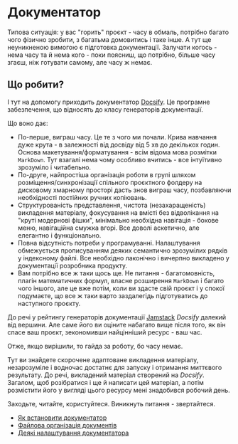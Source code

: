 # Документатор

Типова ситуація: у вас "горить" проєкт - часу в обмаль, потрібно багато чого фізично зробити, з багатьма домовитись і таке інше. А тут ще неуникненою вимогою є підготовка документації. Залучати когось - нема часу та й нема кого - поки поясниш, що потрібно, більше часу згаєш, ніж готувати самому, але часу ж немає.

## Що робити?

І тут на допомогу приходить документатор  [Docsify](https://docsify.js.org/). Це програмне забезпечення, що відносять до класу генераторів документації.

Що воно дає:

- По-перше, виграш часу. Це те з чого ми почали. Крива навчання дуже крута - в залежності від досвіду від 5 хв до декількох годин. Основа макетування/форматування - всім відома мова розмітки `MarkDown`. Тут взагалі нема чому особливо вчитись - все інтуїтивно зрозуміло і читабельно.
- По-друге, найпростіша організація роботи в групі шляхом розміщення/синхронізації спільного проєктного фолдеру на дисковому хмарному просторі дасть знов виграш часу, позбавляючи необхідності постійних ручних копіювань.
- Структурованість представлення, чистота (незахаращеність) викладення матеріалу, фокусування на вмісті без відволікання на "круті модернові фішки", мінімально необхідна навігація - бокове меню, навігаційна смужка вгорі. Все доволі аскетично, але елегантно і функціонально.
-  Повна відсутність потреби у програмуванні. Налаштування обмежується прописуванням деяких семантично зрозумілих рядків у індексному файлі. Все необхідно лаконічно і вичерпно викладено у документації розробника продукту.
- Вам потрібно все ж таки щось ще. Не питання - багатомовність, плагін математичних формул, власне розширення `MarkDown` і багато чого іншого, але це вже потім, коли ви здасте свій проєкт і у спокої подумаєте, що все ж таки варто заздалегідь підготуватись до наступного проєкту.

До речі у рейтингу генераторів документації [Jamstack](https://jamstack.org/generators/) *Docsify* далекий від вершини. Але саме його ви оціните набагато вище після того, як він спасе ваш проєкт, зекономивши найцінніший ресурс - ваш час.

Отже, якщо вирішили, то гайда за роботу, бо часу немає.

Тут ви знайдете скорочене адаптоване викладення матеріалу, незарозуміле і водночас достатнє для запуску і отримання миттєвого результату. До речі, викладений матеріал створений на *Docsify*. Загалом, щоб розібратися і ще й написати цей матеріал, а потім розмістити його у вигляді цього ресурсу мені знадобився робочий день.

Заходьте, читайте, користуйтеся. Виникнуть питання - звертайтеся.

- [Як встановити документатор](install_tool.md)
- [Файлова організація документів](docs_struct.md)
- [Деякі налаштування документатора](tool_setting.md)
